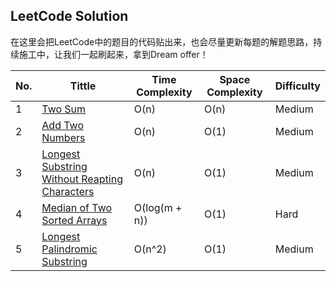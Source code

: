 LeetCode Solution
---
在这里会把LeetCode中的题目的代码贴出来，也会尽量更新每题的解题思路，持续施工中，让我们一起刷起来，拿到Dream offer！

| **No.** | **Tittle** | **Time Complexity** | **Space Complexity** | **Difficulty** |
|---------|-------------|---------------------|----------------------|----------------|
|1|[Two Sum][1]|O(n)|O(n)|Medium|
|2|[Add Two Numbers][2]|O(n)|O(1)|Medium|
|3|[Longest Substring Without Reapting Characters][3]|O(n)|O(1)|Medium|
|4|[Median of Two Sorted Arrays][4]|O(log(m + n))|O(1)|Hard|
|5|[Longest Palindromic Substring][5]|O(n^2)|O(1)|Medium|

[1]: https://leetcode.com/problems/two-sum/
[2]: https://leetcode.com/problems/add-two-numbers/
[3]: https://leetcode.com/problems/longest-substring-without-repeating-characters/
[4]: https://leetcode.com/problems/median-of-two-sorted-arrays/
[5]: https://leetcode.com/problems/longest-palindromic-substring/